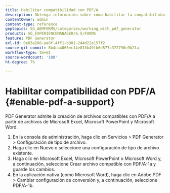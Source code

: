 ```yaml
---
title: Habilitar compatibilidad con PDF/A
description: Obtenga información sobre cómo habilitar la compatibilidad con PDF/A. Los archivos compatibles con el PDF/A se pueden crear desde Microsoft Excel, Microsoft PowerPoint y archivos de Microsoft Word.
contentOwner: admin
content-type: reference
geptopics: SG_AEMFORMS/categories/working_with_pdf_generator
products: SG_EXPERIENCEMANAGER/6.5/FORMS
feature: PDF Generator
exl-id: 0e83a208-aa8f-4ff1-b981-244d22a157f2
source-git-commit: 8b4cb4065ec14e813b49fb0d577c372790c9b21a
workflow-type: tm+mt
source-wordcount: '108'
ht-degree: 7%

---
```


# Habilitar compatibilidad con PDF/A {#enable-pdf-a-support}

PDF Generator admite la creación de archivos compatibles con PDF/A a partir de archivos de Microsoft Excel, Microsoft PowerPoint y Microsoft Word.

1. En la consola de administración, haga clic en Servicios > PDF Generator > Configuración de tipo de archivo.
1. Haga clic en Nuevo o seleccione una configuración de tipo de archivo existente.
1. Haga clic en Microsoft Excel, Microsoft PowerPoint o Microsoft Word y, a continuación, seleccione Crear archivo compatible con PDF/A-1a y guarde los cambios.
1. En la aplicación nativa (como Microsoft Word), haga clic en Adobe PDF > Cambiar configuración de conversión y, a continuación, seleccione PDF/A-1b.
